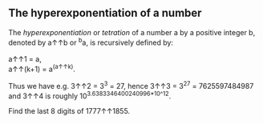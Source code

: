 ## The hyperexponentiation of a number

The <span style="font-style:italic;">hyperexponentiation</span> or <span style="font-style:italic;">tetration</span> of a number a by a positive integer b, denoted by a&#x2191;&#x2191;b or <sup>b</sup>a, is recursively defined by:<br><br>
a&#x2191;&#x2191;1 = a,<br>
a&#x2191;&#x2191;(k+1) = a<sup>(a&#x2191;&#x2191;k)</sup>.


Thus we have e.g. 3&#x2191;&#x2191;2 = 3<sup>3</sup> = 27, hence 3&#x2191;&#x2191;3 = 3<sup>27</sup> = 7625597484987 and 3&#x2191;&#x2191;4 is roughly 10<sup>3.6383346400240996*10^12</sup>.

Find the last 8 digits of 1777&#x2191;&#x2191;1855.
